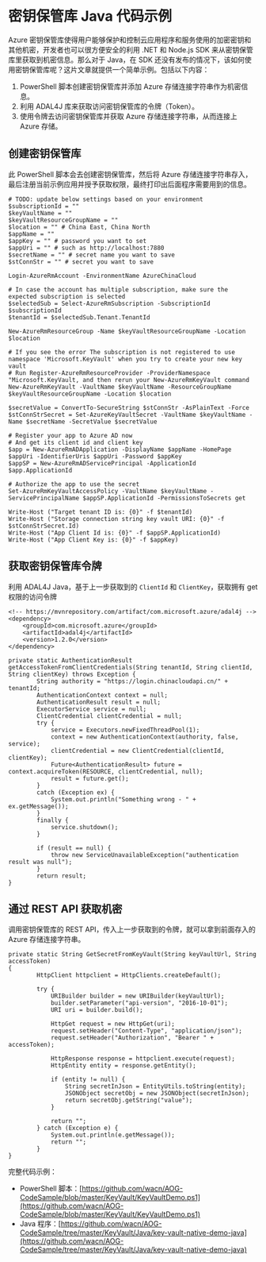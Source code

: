 # 密钥保管库 Java 代码示例

Azure 密钥保管库使得用户能够保护和控制云应用程序和服务使用的加密密钥和其他机密，开发者也可以很方便安全的利用 .NET 和 Node.js SDK 来从密钥保管库里获取到机密信息。那么对于 Java，在 SDK 还没有发布的情况下，该如何使用密钥保管库呢？这片文章就提供一个简单示例。包括以下内容：

1. PowerShell 脚本创建密钥保管库并添加 Azure 存储连接字符串作为机密信息。
2. 利用 ADAL4J 库来获取访问密钥保管库的令牌（Token）。
3. 使用令牌去访问密钥保管库并获取 Azure 存储连接字符串，从而连接上 Azure 存储。

## 创建密钥保管库

此 PowerShell 脚本会去创建密钥保管库，然后将 Azure 存储连接字符串存入，最后注册当前示例应用并授予获取权限，最终打印出后面程序需要用到的信息。

    # TODO: update below settings based on your environment
    $subscriptionId = ""
    $keyVaultName = ""
    $keyVaultResourceGroupName = ""
    $location = "" # China East, China North
    $appName = ""
    $appKey = "" # password you want to set
    $appUri = "" # such as http://localhost:7880
    $secretName = "" # secret name you want to save
    $stConnStr = "" # secret you want to save

    Login-AzureRmAccount -EnvironmentName AzureChinaCloud

    # In case the account has multiple subscription, make sure the expected subscription is selected
    $selectedSub = Select-AzureRmSubscription -SubscriptionId $subscriptionId
    $tenantId = $selectedSub.Tenant.TenantId

    New-AzureRmResourceGroup -Name $keyVaultResourceGroupName -Location $location

    # If you see the error The subscription is not registered to use namespace 'Microsoft.KeyVault' when you try to create your new key vault
    # Run Register-AzureRmResourceProvider -ProviderNamespace "Microsoft.KeyVault, and then rerun your New-AzureRmKeyVault command
    New-AzureRmKeyVault -VaultName $keyVaultName -ResourceGroupName $keyVaultResourceGroupName -Location $location

    $secretValue = ConvertTo-SecureString $stConnStr -AsPlainText -Force
    $stConnStrSecret = Set-AzureKeyVaultSecret -VaultName $keyVaultName -Name $secretName -SecretValue $secretValue

    # Register your app to Azure AD now
    # And get its client id and client key
    $app = New-AzureRmADApplication -DisplayName $appName -HomePage $appUri -IdentifierUris $appUri -Password $appKey
    $appSP = New-AzureRmADServicePrincipal -ApplicationId $app.ApplicationId

    # Authorize the app to use the secret
    Set-AzureRmKeyVaultAccessPolicy -VaultName $keyVaultName -ServicePrincipalName $appSP.ApplicationId -PermissionsToSecrets get

    Write-Host ("Target tenant ID is: {0}" -f $tenantId)
    Write-Host ("Storage connection string key vault URI: {0}" -f $stConnStrSecret.Id)
    Write-Host ("App Client Id is: {0}" -f $appSP.ApplicationId)
    Write-Host ("App Client Key is: {0}" -f $appKey) 

## 获取密钥保管库令牌

利用 ADAL4J Java，基于上一步获取到的 `ClientId` 和 `ClientKey`，获取拥有 get 权限的访问令牌

    <!-- https://mvnrepository.com/artifact/com.microsoft.azure/adal4j -->
    <dependency>
        <groupId>com.microsoft.azure</groupId>
        <artifactId>adal4j</artifactId>
        <version>1.2.0</version>
    </dependency>

    private static AuthenticationResult getAccessTokenFromClientCredentials(String tenantId, String clientId, String clientKey) throws Exception {
            String authority = "https://login.chinacloudapi.cn/" + tenantId;
            AuthenticationContext context = null;
            AuthenticationResult result = null;
            ExecutorService service = null;
            ClientCredential clientCredential = null;
            try {
                service = Executors.newFixedThreadPool(1);
                context = new AuthenticationContext(authority, false, service);
                clientCredential = new ClientCredential(clientId, clientKey);
                Future<AuthenticationResult> future = context.acquireToken(RESOURCE, clientCredential, null);
                result = future.get();
            }
            catch (Exception ex) {
                System.out.println("Something wrong - " + ex.getMessage());
            }
            finally {
                service.shutdown();
            }

            if (result == null) {
                throw new ServiceUnavailableException("authentication result was null");
            }
            return result;
    }

## 通过 REST API 获取机密

调用密钥保管库的 REST API，传入上一步获取到的令牌，就可以拿到前面存入的 Azure 存储连接字符串。

    private static String GetSecretFromKeyVault(String keyVaultUrl, String accessToken)
    {
            HttpClient httpclient = HttpClients.createDefault();

            try {
                URIBuilder builder = new URIBuilder(keyVaultUrl);
                builder.setParameter("api-version", "2016-10-01");
                URI uri = builder.build();

                HttpGet request = new HttpGet(uri);
                request.setHeader("Content-Type", "application/json");
                request.setHeader("Authorization", "Bearer " + accessToken);

                HttpResponse response = httpclient.execute(request);
                HttpEntity entity = response.getEntity();

                if (entity != null) {
                    String secretInJson = EntityUtils.toString(entity);
                    JSONObject secretObj = new JSONObject(secretInJson);
                    return secretObj.getString("value");
                }

                return "";
            } catch (Exception e) {
                System.out.println(e.getMessage());
                return "";
            }
    }

完整代码示例：

- PowerShell 脚本：[https://github.com/wacn/AOG-CodeSample/blob/master/KeyVault/KeyVaultDemo.ps1](https://github.com/wacn/AOG-CodeSample/blob/master/KeyVault/KeyVaultDemo.ps1)
- Java 程序：[https://github.com/wacn/AOG-CodeSample/tree/master/KeyVault/Java/key-vault-native-demo-java](https://github.com/wacn/AOG-CodeSample/tree/master/KeyVault/Java/key-vault-native-demo-java)